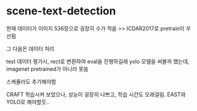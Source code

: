 # scene-text-detection


현재 데이터가 이미지 536장으로 굉장히 수가 적음 >> ICDAR2017로 pretrain이 우선됨

그 다음은 데이터 처리

test 데이터 평가시, rect로 변환하여 eval을 진행하길래 yolo 모델을 써볼까 했는데, imagenet pretrained가 아니라 못씀

스케쥴러도 추가해야함


CRAFT 학습시켜 보았으나, 성능이 굉장히 나쁘고, 학습 시간도 오래걸림.
EAST와 YOLO로 해야할듯..
